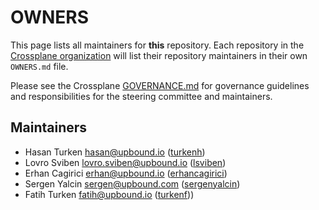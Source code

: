 # OWNERS

This page lists all maintainers for **this** repository. Each repository in the
[Crossplane organization](https://github.com/crossplane/) will list their
repository maintainers in their own `OWNERS.md` file.

Please see the Crossplane
[GOVERNANCE.md](https://github.com/crossplane/crossplane/blob/main/GOVERNANCE.md)
for governance guidelines and responsibilities for the steering committee and
maintainers.

## Maintainers

* Hasan Turken <hasan@upbound.io> ([turkenh](https://github.com/turkenh))
* Lovro Sviben <lovro.sviben@upbound.io> ([lsviben](https://github.com/lsviben)) 
* Erhan Cagirici <erhan@upbound.io> ([erhancagirici](https://github.com/erhancagirici))
* Sergen Yalcin <sergen@upbound.com> ([sergenyalcin](https://github.com/sergenyalcin))
* Fatih Turken <fatih@upbound.io> ([turkenf](https://github.com/turkenf)))
